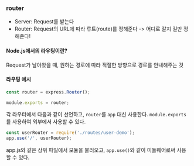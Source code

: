 ### router
- Server: Request를 받는다
- Router: Request의 URL에 따라 루트(route)를 정해준다 -> 어디로 갈지 길만 정해준다!  
#### Node.js에서의 라우팅이란?
Request가 날아왔을 때, 원하는 경로에 따라 적절한 방향으로 경로를 안내해주는 것
#### 라우팅 예시
```js
const router = express.Router();

module.exports = router;
```
각 라우터에서 다음과 같이 선언하고, `router`를 `app` 대신 사용한다. `module.exports`를 사용하여 외부에서 사용할 수 있다.
```js
const userRouter = require('./routes/user-demo');
app.use('/', userRouter);
```
app.js와 같은 상위 파일에서 모듈을 불러오고, `app.use()`와 같이 미들웨어로써 사용할 수 있다.
